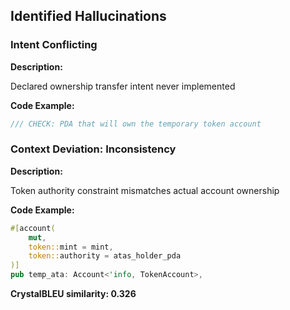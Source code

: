 ## Identified Hallucinations

### Intent Conflicting
**Description:** 

Declared ownership transfer intent never implemented

**Code Example:**
```rust
/// CHECK: PDA that will own the temporary token account  
```

### Context Deviation: Inconsistency
**Description:** 

Token authority constraint mismatches actual account ownership

**Code Example:**
```rust
#[account(
    mut,
    token::mint = mint,
    token::authority = atas_holder_pda
)]
pub temp_ata: Account<'info, TokenAccount>,
```


**CrystalBLEU similarity: 0.326** 

